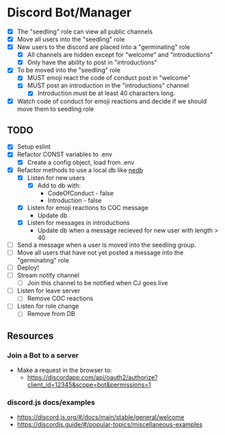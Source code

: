 # Discord Bot/Manager

* [x] The "seedling" role can view all public channels
* [x] Move all users into the "seedling" role
* [x] New users to the discord are placed into a "germinating" role
  * [x] All channels are hidden except for "welcome" and "introductions"
  * [x] Only have the ability to post in "introductions"
* [x] To be moved into the "seedling" role
  * [x] MUST emoji react the code of conduct post in "welcome"
  * [x] MUST post an introduction in the "introductions" channel
    * [x] Introduction must be at least 40 characters long.
* [x] Watch code of conduct for emoji reactions and decide if we should move them to seedling role

## TODO
* [x] Setup eslint
* [x] Refactor CONST variables to .env
  * [x] Create a config object, load from .env
* [x] Refactor methods to use a local db like [nedb](https://github.com/louischatriot/nedb/)
  * [x] Listen for new users
    * [x] Add to db with:
      * CodeOfConduct - false
      * Introduction - false
  * [x] Listen for emoji reactions to COC message
    * Update db
  * [x] Listen for messages in introductions
    * Update db when a message recieved for new user with length > 40
* [ ] Send a message when a user is moved into the seedling group.
* [ ] Move all users that have not yet posted a message into the "germinating" role
* [ ] Deploy!
* [ ] Stream notify channel
  * [ ] Join this channel to be notified when CJ goes live
* [ ] Listen for leave server
  * [ ] Remove COC reactions
* [ ] Listen for role change
  * [ ] Remove from DB

## Resources

### Join a Bot to a server

* Make a request in the browser to:
  * https://discordapp.com/api/oauth2/authorize?client_id=12345&scope=bot&permissions=1

### discord.js docs/examples

* https://discord.js.org/#/docs/main/stable/general/welcome
* https://discordjs.guide/#/popular-topics/miscellaneous-examples